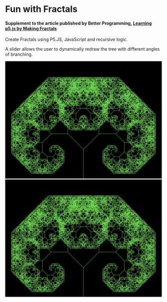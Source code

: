 # Fun with Fractals

#### Supplement to the article published by Better Programming, [Learning p5.js by Making Fractals](https://medium.com/better-programming/learning-p5-js-by-making-fractals-cbdcac5c651e)

Create Fractals using P5.JS, JavaScript and recursive logic. 

A slider allows the user to dynamically redraw the tree with different angles of branching.

![](images/fractal-1.jpg)
![](images/fractal-2.jpg)
